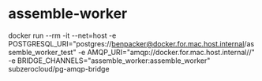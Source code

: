# assemble-worker

docker run --rm -it --net=host -e POSTGRESQL_URI="postgres://benpacker@docker.for.mac.host.internal/assemble_worker_test" -e AMQP_URI="amqp://docker.for.mac.host.internal//" -e BRIDGE_CHANNELS="assemble_worker:assemble_worker" subzerocloud/pg-amqp-bridge
